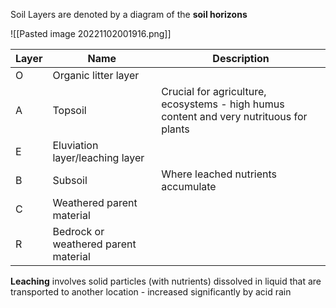 Soil Layers are denoted by a diagram of the **soil horizons**

![[Pasted image 20221102001916.png]]

| Layer | Name                                 | Description                                                                             |
| ----- | ------------------------------------ | --------------------------------------------------------------------------------------- |
| O     | Organic litter layer                 |                                                                                         |
| A     | Topsoil                              | Crucial for agriculture, ecosystems - high humus content and very nutrituous for plants |
| E     | Eluviation layer/leaching layer      |                                                                                         |
| B     | Subsoil                              | Where leached nutrients accumulate                                                      |
| C     | Weathered parent material            |                                                                                         |
| R     | Bedrock or weathered parent material |                                                                                         |

**Leaching** involves solid particles (with nutrients) dissolved in liquid that are transported to another location - increased significantly by acid rain
